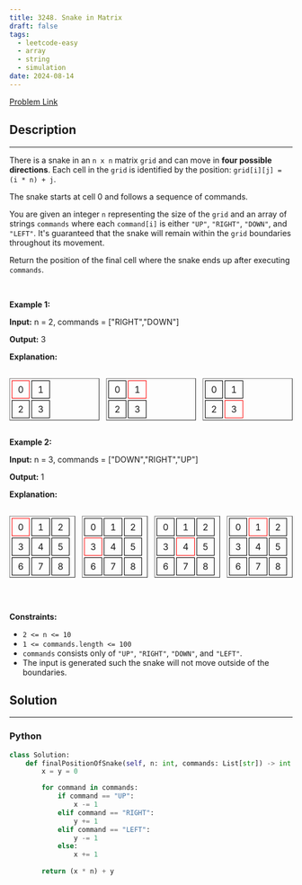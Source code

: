 ```yaml
---
title: 3248. Snake in Matrix
draft: false
tags: 
  - leetcode-easy
  - array
  - string
  - simulation
date: 2024-08-14
---
```


[Problem Link](https://leetcode.com/problems/snake-in-matrix/)

## Description

---
<p>There is a snake in an <code>n x n</code> matrix <code>grid</code> and can move in <strong>four possible directions</strong>. Each cell in the <code>grid</code> is identified by the position: <code>grid[i][j] = (i * n) + j</code>.</p>

<p>The snake starts at cell 0 and follows a sequence of commands.</p>

<p>You are given an integer <code>n</code> representing the size of the <code>grid</code> and an array of strings <code>commands</code> where each <code>command[i]</code> is either <code>&quot;UP&quot;</code>, <code>&quot;RIGHT&quot;</code>, <code>&quot;DOWN&quot;</code>, and <code>&quot;LEFT&quot;</code>. It&#39;s guaranteed that the snake will remain within the <code>grid</code> boundaries throughout its movement.</p>

<p>Return the position of the final cell where the snake ends up after executing <code>commands</code>.</p>

<p>&nbsp;</p>
<p><strong class="example">Example 1:</strong></p>

<div class="example-block">
<p><strong>Input:</strong> <span class="example-io">n = 2, commands = [&quot;RIGHT&quot;,&quot;DOWN&quot;]</span></p>

<p><strong>Output:</strong> <span class="example-io">3</span></p>

<p><strong>Explanation:</strong></p>

<div style="display:flex; gap: 12px;">
<table border="1" cellspacing="3" style="border-collapse: separate; text-align: center;">
	<tbody>
		<tr>
			<td data-darkreader-inline-border-bottom="" data-darkreader-inline-border-left="" data-darkreader-inline-border-right="" data-darkreader-inline-border-top="" style="padding: 5px 10px; border: 1px solid red; --darkreader-inline-border-top: #8c8273; --darkreader-inline-border-right: #8c8273; --darkreader-inline-border-bottom: #8c8273; --darkreader-inline-border-left: #8c8273;">0</td>
			<td data-darkreader-inline-border-bottom="" data-darkreader-inline-border-left="" data-darkreader-inline-border-right="" data-darkreader-inline-border-top="" style="padding: 5px 10px; border: 1px solid black; --darkreader-inline-border-top: #b30000; --darkreader-inline-border-right: #b30000; --darkreader-inline-border-bottom: #b30000; --darkreader-inline-border-left: #b30000;">1</td>
		</tr>
		<tr>
			<td data-darkreader-inline-border-bottom="" data-darkreader-inline-border-left="" data-darkreader-inline-border-right="" data-darkreader-inline-border-top="" style="padding: 5px 10px; border: 1px solid black; --darkreader-inline-border-top: #8c8273; --darkreader-inline-border-right: #8c8273; --darkreader-inline-border-bottom: #8c8273; --darkreader-inline-border-left: #8c8273;">2</td>
			<td data-darkreader-inline-border-bottom="" data-darkreader-inline-border-left="" data-darkreader-inline-border-right="" data-darkreader-inline-border-top="" style="padding: 5px 10px; border: 1px solid black; --darkreader-inline-border-top: #b30000; --darkreader-inline-border-right: #b30000; --darkreader-inline-border-bottom: #b30000; --darkreader-inline-border-left: #b30000;">3</td>
		</tr>
	</tbody>
</table>

<table border="1" cellspacing="3" style="border-collapse: separate; text-align: center;">
	<tbody>
		<tr>
			<td data-darkreader-inline-border-bottom="" data-darkreader-inline-border-left="" data-darkreader-inline-border-right="" data-darkreader-inline-border-top="" style="padding: 5px 10px; border: 1px solid black; --darkreader-inline-border-top: #8c8273; --darkreader-inline-border-right: #8c8273; --darkreader-inline-border-bottom: #8c8273; --darkreader-inline-border-left: #8c8273;">0</td>
			<td data-darkreader-inline-border-bottom="" data-darkreader-inline-border-left="" data-darkreader-inline-border-right="" data-darkreader-inline-border-top="" style="padding: 5px 10px; border: 1px solid red; --darkreader-inline-border-top: #b30000; --darkreader-inline-border-right: #b30000; --darkreader-inline-border-bottom: #b30000; --darkreader-inline-border-left: #b30000;">1</td>
		</tr>
		<tr>
			<td data-darkreader-inline-border-bottom="" data-darkreader-inline-border-left="" data-darkreader-inline-border-right="" data-darkreader-inline-border-top="" style="padding: 5px 10px; border: 1px solid black; --darkreader-inline-border-top: #8c8273; --darkreader-inline-border-right: #8c8273; --darkreader-inline-border-bottom: #8c8273; --darkreader-inline-border-left: #8c8273;">2</td>
			<td data-darkreader-inline-border-bottom="" data-darkreader-inline-border-left="" data-darkreader-inline-border-right="" data-darkreader-inline-border-top="" style="padding: 5px 10px; border: 1px solid black; --darkreader-inline-border-top: #b30000; --darkreader-inline-border-right: #b30000; --darkreader-inline-border-bottom: #b30000; --darkreader-inline-border-left: #b30000;">3</td>
		</tr>
	</tbody>
</table>

<table border="1" cellspacing="3" style="border-collapse: separate; text-align: center;">
	<tbody>
		<tr>
			<td data-darkreader-inline-border-bottom="" data-darkreader-inline-border-left="" data-darkreader-inline-border-right="" data-darkreader-inline-border-top="" style="padding: 5px 10px; border: 1px solid black; --darkreader-inline-border-top: #8c8273; --darkreader-inline-border-right: #8c8273; --darkreader-inline-border-bottom: #8c8273; --darkreader-inline-border-left: #8c8273;">0</td>
			<td data-darkreader-inline-border-bottom="" data-darkreader-inline-border-left="" data-darkreader-inline-border-right="" data-darkreader-inline-border-top="" style="padding: 5px 10px; border: 1px solid black; --darkreader-inline-border-top: #b30000; --darkreader-inline-border-right: #b30000; --darkreader-inline-border-bottom: #b30000; --darkreader-inline-border-left: #b30000;">1</td>
		</tr>
		<tr>
			<td data-darkreader-inline-border-bottom="" data-darkreader-inline-border-left="" data-darkreader-inline-border-right="" data-darkreader-inline-border-top="" style="padding: 5px 10px; border: 1px solid black; --darkreader-inline-border-top: #8c8273; --darkreader-inline-border-right: #8c8273; --darkreader-inline-border-bottom: #8c8273; --darkreader-inline-border-left: #8c8273;">2</td>
			<td data-darkreader-inline-border-bottom="" data-darkreader-inline-border-left="" data-darkreader-inline-border-right="" data-darkreader-inline-border-top="" style="padding: 5px 10px; border: 1px solid red; --darkreader-inline-border-top: #b30000; --darkreader-inline-border-right: #b30000; --darkreader-inline-border-bottom: #b30000; --darkreader-inline-border-left: #b30000;">3</td>
		</tr>
	</tbody>
</table>
</div>
</div>

<p><strong class="example">Example 2:</strong></p>

<div class="example-block">
<p><strong>Input:</strong> <span class="example-io">n = 3, commands = [&quot;DOWN&quot;,&quot;RIGHT&quot;,&quot;UP&quot;]</span></p>

<p><strong>Output:</strong> <span class="example-io">1</span></p>

<p><strong>Explanation:</strong></p>

<div style="display:flex; gap: 12px;">
<table border="1" cellspacing="3" style="border-collapse: separate; text-align: center;">
	<tbody>
		<tr>
			<td data-darkreader-inline-border-bottom="" data-darkreader-inline-border-left="" data-darkreader-inline-border-right="" data-darkreader-inline-border-top="" style="padding: 5px 10px; border: 1px solid red; --darkreader-inline-border-top: #8c8273; --darkreader-inline-border-right: #8c8273; --darkreader-inline-border-bottom: #8c8273; --darkreader-inline-border-left: #8c8273;">0</td>
			<td data-darkreader-inline-border-bottom="" data-darkreader-inline-border-left="" data-darkreader-inline-border-right="" data-darkreader-inline-border-top="" style="padding: 5px 10px; border: 1px solid black; --darkreader-inline-border-top: #b30000; --darkreader-inline-border-right: #b30000; --darkreader-inline-border-bottom: #b30000; --darkreader-inline-border-left: #b30000;">1</td>
			<td data-darkreader-inline-border-bottom="" data-darkreader-inline-border-left="" data-darkreader-inline-border-right="" data-darkreader-inline-border-top="" style="padding: 5px 10px; border: 1px solid black; --darkreader-inline-border-top: #8c8273; --darkreader-inline-border-right: #8c8273; --darkreader-inline-border-bottom: #8c8273; --darkreader-inline-border-left: #8c8273;">2</td>
		</tr>
		<tr>
			<td data-darkreader-inline-border-bottom="" data-darkreader-inline-border-left="" data-darkreader-inline-border-right="" data-darkreader-inline-border-top="" style="padding: 5px 10px; border: 1px solid black; --darkreader-inline-border-top: #8c8273; --darkreader-inline-border-right: #8c8273; --darkreader-inline-border-bottom: #8c8273; --darkreader-inline-border-left: #8c8273;">3</td>
			<td data-darkreader-inline-border-bottom="" data-darkreader-inline-border-left="" data-darkreader-inline-border-right="" data-darkreader-inline-border-top="" style="padding: 5px 10px; border: 1px solid black; --darkreader-inline-border-top: #b30000; --darkreader-inline-border-right: #b30000; --darkreader-inline-border-bottom: #b30000; --darkreader-inline-border-left: #b30000;">4</td>
			<td data-darkreader-inline-border-bottom="" data-darkreader-inline-border-left="" data-darkreader-inline-border-right="" data-darkreader-inline-border-top="" style="padding: 5px 10px; border: 1px solid black; --darkreader-inline-border-top: #b30000; --darkreader-inline-border-right: #b30000; --darkreader-inline-border-bottom: #b30000; --darkreader-inline-border-left: #b30000;">5</td>
		</tr>
		<tr>
			<td data-darkreader-inline-border-bottom="" data-darkreader-inline-border-left="" data-darkreader-inline-border-right="" data-darkreader-inline-border-top="" style="padding: 5px 10px; border: 1px solid black; --darkreader-inline-border-top: #8c8273; --darkreader-inline-border-right: #8c8273; --darkreader-inline-border-bottom: #8c8273; --darkreader-inline-border-left: #8c8273;">6</td>
			<td data-darkreader-inline-border-bottom="" data-darkreader-inline-border-left="" data-darkreader-inline-border-right="" data-darkreader-inline-border-top="" style="padding: 5px 10px; border: 1px solid black; --darkreader-inline-border-top: #8c8273; --darkreader-inline-border-right: #8c8273; --darkreader-inline-border-bottom: #8c8273; --darkreader-inline-border-left: #8c8273;">7</td>
			<td data-darkreader-inline-border-bottom="" data-darkreader-inline-border-left="" data-darkreader-inline-border-right="" data-darkreader-inline-border-top="" style="padding: 5px 10px; border: 1px solid black; --darkreader-inline-border-top: #8c8273; --darkreader-inline-border-right: #8c8273; --darkreader-inline-border-bottom: #8c8273; --darkreader-inline-border-left: #8c8273;">8</td>
		</tr>
	</tbody>
</table>

<table border="1" cellspacing="3" style="border-collapse: separate; text-align: center;">
	<tbody>
		<tr>
			<td data-darkreader-inline-border-bottom="" data-darkreader-inline-border-left="" data-darkreader-inline-border-right="" data-darkreader-inline-border-top="" style="padding: 5px 10px; border: 1px solid black; --darkreader-inline-border-top: #8c8273; --darkreader-inline-border-right: #8c8273; --darkreader-inline-border-bottom: #8c8273; --darkreader-inline-border-left: #8c8273;">0</td>
			<td data-darkreader-inline-border-bottom="" data-darkreader-inline-border-left="" data-darkreader-inline-border-right="" data-darkreader-inline-border-top="" style="padding: 5px 10px; border: 1px solid black; --darkreader-inline-border-top: #b30000; --darkreader-inline-border-right: #b30000; --darkreader-inline-border-bottom: #b30000; --darkreader-inline-border-left: #b30000;">1</td>
			<td data-darkreader-inline-border-bottom="" data-darkreader-inline-border-left="" data-darkreader-inline-border-right="" data-darkreader-inline-border-top="" style="padding: 5px 10px; border: 1px solid black; --darkreader-inline-border-top: #8c8273; --darkreader-inline-border-right: #8c8273; --darkreader-inline-border-bottom: #8c8273; --darkreader-inline-border-left: #8c8273;">2</td>
		</tr>
		<tr>
			<td data-darkreader-inline-border-bottom="" data-darkreader-inline-border-left="" data-darkreader-inline-border-right="" data-darkreader-inline-border-top="" style="padding: 5px 10px; border: 1px solid red; --darkreader-inline-border-top: #8c8273; --darkreader-inline-border-right: #8c8273; --darkreader-inline-border-bottom: #8c8273; --darkreader-inline-border-left: #8c8273;">3</td>
			<td data-darkreader-inline-border-bottom="" data-darkreader-inline-border-left="" data-darkreader-inline-border-right="" data-darkreader-inline-border-top="" style="padding: 5px 10px; border: 1px solid black; --darkreader-inline-border-top: #b30000; --darkreader-inline-border-right: #b30000; --darkreader-inline-border-bottom: #b30000; --darkreader-inline-border-left: #b30000;">4</td>
			<td data-darkreader-inline-border-bottom="" data-darkreader-inline-border-left="" data-darkreader-inline-border-right="" data-darkreader-inline-border-top="" style="padding: 5px 10px; border: 1px solid black; --darkreader-inline-border-top: #b30000; --darkreader-inline-border-right: #b30000; --darkreader-inline-border-bottom: #b30000; --darkreader-inline-border-left: #b30000;">5</td>
		</tr>
		<tr>
			<td data-darkreader-inline-border-bottom="" data-darkreader-inline-border-left="" data-darkreader-inline-border-right="" data-darkreader-inline-border-top="" style="padding: 5px 10px; border: 1px solid black; --darkreader-inline-border-top: #8c8273; --darkreader-inline-border-right: #8c8273; --darkreader-inline-border-bottom: #8c8273; --darkreader-inline-border-left: #8c8273;">6</td>
			<td data-darkreader-inline-border-bottom="" data-darkreader-inline-border-left="" data-darkreader-inline-border-right="" data-darkreader-inline-border-top="" style="padding: 5px 10px; border: 1px solid black; --darkreader-inline-border-top: #8c8273; --darkreader-inline-border-right: #8c8273; --darkreader-inline-border-bottom: #8c8273; --darkreader-inline-border-left: #8c8273;">7</td>
			<td data-darkreader-inline-border-bottom="" data-darkreader-inline-border-left="" data-darkreader-inline-border-right="" data-darkreader-inline-border-top="" style="padding: 5px 10px; border: 1px solid black; --darkreader-inline-border-top: #8c8273; --darkreader-inline-border-right: #8c8273; --darkreader-inline-border-bottom: #8c8273; --darkreader-inline-border-left: #8c8273;">8</td>
		</tr>
	</tbody>
</table>

<table border="1" cellspacing="3" style="border-collapse: separate; text-align: center;">
	<tbody>
		<tr>
			<td data-darkreader-inline-border-bottom="" data-darkreader-inline-border-left="" data-darkreader-inline-border-right="" data-darkreader-inline-border-top="" style="padding: 5px 10px; border: 1px solid black; --darkreader-inline-border-top: #8c8273; --darkreader-inline-border-right: #8c8273; --darkreader-inline-border-bottom: #8c8273; --darkreader-inline-border-left: #8c8273;">0</td>
			<td data-darkreader-inline-border-bottom="" data-darkreader-inline-border-left="" data-darkreader-inline-border-right="" data-darkreader-inline-border-top="" style="padding: 5px 10px; border: 1px solid black; --darkreader-inline-border-top: #8c8273; --darkreader-inline-border-right: #8c8273; --darkreader-inline-border-bottom: #8c8273; --darkreader-inline-border-left: #8c8273;">1</td>
			<td data-darkreader-inline-border-bottom="" data-darkreader-inline-border-left="" data-darkreader-inline-border-right="" data-darkreader-inline-border-top="" style="padding: 5px 10px; border: 1px solid black; --darkreader-inline-border-top: #8c8273; --darkreader-inline-border-right: #8c8273; --darkreader-inline-border-bottom: #8c8273; --darkreader-inline-border-left: #8c8273;">2</td>
		</tr>
		<tr>
			<td data-darkreader-inline-border-bottom="" data-darkreader-inline-border-left="" data-darkreader-inline-border-right="" data-darkreader-inline-border-top="" style="padding: 5px 10px; border: 1px solid black; --darkreader-inline-border-top: #8c8273; --darkreader-inline-border-right: #8c8273; --darkreader-inline-border-bottom: #8c8273; --darkreader-inline-border-left: #8c8273;">3</td>
			<td data-darkreader-inline-border-bottom="" data-darkreader-inline-border-left="" data-darkreader-inline-border-right="" data-darkreader-inline-border-top="" style="padding: 5px 10px; border: 1px solid red; --darkreader-inline-border-top: #b30000; --darkreader-inline-border-right: #b30000; --darkreader-inline-border-bottom: #b30000; --darkreader-inline-border-left: #b30000;">4</td>
			<td data-darkreader-inline-border-bottom="" data-darkreader-inline-border-left="" data-darkreader-inline-border-right="" data-darkreader-inline-border-top="" style="padding: 5px 10px; border: 1px solid black; --darkreader-inline-border-top: #b30000; --darkreader-inline-border-right: #b30000; --darkreader-inline-border-bottom: #b30000; --darkreader-inline-border-left: #b30000;">5</td>
		</tr>
		<tr>
			<td data-darkreader-inline-border-bottom="" data-darkreader-inline-border-left="" data-darkreader-inline-border-right="" data-darkreader-inline-border-top="" style="padding: 5px 10px; border: 1px solid black; --darkreader-inline-border-top: #8c8273; --darkreader-inline-border-right: #8c8273; --darkreader-inline-border-bottom: #8c8273; --darkreader-inline-border-left: #8c8273;">6</td>
			<td data-darkreader-inline-border-bottom="" data-darkreader-inline-border-left="" data-darkreader-inline-border-right="" data-darkreader-inline-border-top="" style="padding: 5px 10px; border: 1px solid black; --darkreader-inline-border-top: #b30000; --darkreader-inline-border-right: #b30000; --darkreader-inline-border-bottom: #b30000; --darkreader-inline-border-left: #b30000;">7</td>
			<td data-darkreader-inline-border-bottom="" data-darkreader-inline-border-left="" data-darkreader-inline-border-right="" data-darkreader-inline-border-top="" style="padding: 5px 10px; border: 1px solid black; --darkreader-inline-border-top: #8c8273; --darkreader-inline-border-right: #8c8273; --darkreader-inline-border-bottom: #8c8273; --darkreader-inline-border-left: #8c8273;">8</td>
		</tr>
	</tbody>
</table>

<table border="1" cellspacing="3" style="border-collapse: separate; text-align: center;">
	<tbody>
		<tr>
			<td data-darkreader-inline-border-bottom="" data-darkreader-inline-border-left="" data-darkreader-inline-border-right="" data-darkreader-inline-border-top="" style="padding: 5px 10px; border: 1px solid black; --darkreader-inline-border-top: #8c8273; --darkreader-inline-border-right: #8c8273; --darkreader-inline-border-bottom: #8c8273; --darkreader-inline-border-left: #8c8273;">0</td>
			<td data-darkreader-inline-border-bottom="" data-darkreader-inline-border-left="" data-darkreader-inline-border-right="" data-darkreader-inline-border-top="" style="padding: 5px 10px; border: 1px solid red; --darkreader-inline-border-top: #b30000; --darkreader-inline-border-right: #b30000; --darkreader-inline-border-bottom: #b30000; --darkreader-inline-border-left: #b30000;">1</td>
			<td data-darkreader-inline-border-bottom="" data-darkreader-inline-border-left="" data-darkreader-inline-border-right="" data-darkreader-inline-border-top="" style="padding: 5px 10px; border: 1px solid black; --darkreader-inline-border-top: #8c8273; --darkreader-inline-border-right: #8c8273; --darkreader-inline-border-bottom: #8c8273; --darkreader-inline-border-left: #8c8273;">2</td>
		</tr>
		<tr>
			<td data-darkreader-inline-border-bottom="" data-darkreader-inline-border-left="" data-darkreader-inline-border-right="" data-darkreader-inline-border-top="" style="padding: 5px 10px; border: 1px solid black; --darkreader-inline-border-top: #8c8273; --darkreader-inline-border-right: #8c8273; --darkreader-inline-border-bottom: #8c8273; --darkreader-inline-border-left: #8c8273;">3</td>
			<td data-darkreader-inline-border-bottom="" data-darkreader-inline-border-left="" data-darkreader-inline-border-right="" data-darkreader-inline-border-top="" style="padding: 5px 10px; border: 1px solid black; --darkreader-inline-border-top: #b30000; --darkreader-inline-border-right: #b30000; --darkreader-inline-border-bottom: #b30000; --darkreader-inline-border-left: #b30000;">4</td>
			<td data-darkreader-inline-border-bottom="" data-darkreader-inline-border-left="" data-darkreader-inline-border-right="" data-darkreader-inline-border-top="" style="padding: 5px 10px; border: 1px solid black; --darkreader-inline-border-top: #b30000; --darkreader-inline-border-right: #b30000; --darkreader-inline-border-bottom: #b30000; --darkreader-inline-border-left: #b30000;">5</td>
		</tr>
		<tr>
			<td data-darkreader-inline-border-bottom="" data-darkreader-inline-border-left="" data-darkreader-inline-border-right="" data-darkreader-inline-border-top="" style="padding: 5px 10px; border: 1px solid black; --darkreader-inline-border-top: #8c8273; --darkreader-inline-border-right: #8c8273; --darkreader-inline-border-bottom: #8c8273; --darkreader-inline-border-left: #8c8273;">6</td>
			<td data-darkreader-inline-border-bottom="" data-darkreader-inline-border-left="" data-darkreader-inline-border-right="" data-darkreader-inline-border-top="" style="padding: 5px 10px; border: 1px solid black; --darkreader-inline-border-top: #8c8273; --darkreader-inline-border-right: #8c8273; --darkreader-inline-border-bottom: #8c8273; --darkreader-inline-border-left: #8c8273;">7</td>
			<td data-darkreader-inline-border-bottom="" data-darkreader-inline-border-left="" data-darkreader-inline-border-right="" data-darkreader-inline-border-top="" style="padding: 5px 10px; border: 1px solid black; --darkreader-inline-border-top: #8c8273; --darkreader-inline-border-right: #8c8273; --darkreader-inline-border-bottom: #8c8273; --darkreader-inline-border-left: #8c8273;">8</td>
		</tr>
	</tbody>
</table>
</div>
</div>

<p>&nbsp;</p>
<p><strong>Constraints:</strong></p>

<ul>
	<li><code>2 &lt;= n &lt;= 10</code></li>
	<li><code>1 &lt;= commands.length &lt;= 100</code></li>
	<li><code>commands</code> consists only of <code>&quot;UP&quot;</code>, <code>&quot;RIGHT&quot;</code>, <code>&quot;DOWN&quot;</code>, and <code>&quot;LEFT&quot;</code>.</li>
	<li>The input is generated such the snake will not move outside of the boundaries.</li>
</ul>


## Solution

---
### Python
``` py title='snake-in-matrix'
class Solution:
    def finalPositionOfSnake(self, n: int, commands: List[str]) -> int:
        x = y = 0

        for command in commands:
            if command == "UP":
                x -= 1
            elif command == "RIGHT":
                y += 1
            elif command == "LEFT":
                y -= 1
            else:
                x += 1
        
        return (x * n) + y
```

